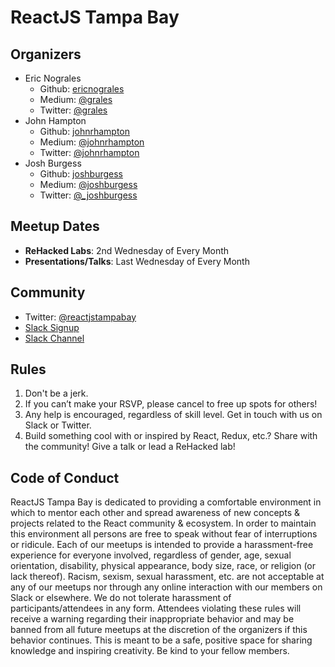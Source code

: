 # ReactJS Tampa Bay

## Organizers

* Eric Nograles
    * Github: [ericnograles](https://github.com/ericnograles)
    * Medium: [@grales](https://medium.com/@grales)
    * Twitter: [@grales](https://twitter.com/@grales)
* John Hampton
    * Github: [johnrhampton](https://github.com/johnrhampton)
    * Medium: [@johnrhampton](https://medium.com/@johnrhampton)
    * Twitter: [@johnrhampton](https://twitter.com/@johnrhampton)
* Josh Burgess
    * Github: [joshburgess](https://github.com/joshburgess)
    * Medium: [@joshburgess](https://medium.com/@joshburgess)
    * Twitter: [@_joshburgess](https://twitter.com/@_joshburgess)

## Meetup Dates

* **ReHacked Labs**: 2nd Wednesday of Every Month 
* **Presentations/Talks**: Last Wednesday of Every Month

## Community 
* Twitter: [@reactjstampabay](https://twitter.com/reactjstampabay)
* [Slack Signup](reactjstampabay-slack.heroku.com)
* [Slack Channel](reactjstampabay.slack.com)

## Rules

1. Don't be a jerk.
2. If you can’t make your RSVP, please cancel to free up spots for others!
3. Any help is encouraged, regardless of skill level. Get in touch with us on Slack or Twitter.
4. Build something cool with or inspired by React, Redux, etc.? Share with the community! Give a talk or lead a ReHacked lab!

## Code of Conduct

ReactJS Tampa Bay is dedicated to providing a comfortable environment in which to mentor each other and spread awareness of new concepts & projects related to the React community & ecosystem. In order to maintain this environment all persons are free to speak without fear of interruptions or ridicule. Each of our meetups is intended to provide a harassment-free experience for everyone involved, regardless of gender, age, sexual orientation, disability, physical appearance, body size, race, or religion (or lack thereof). Racism, sexism, sexual harassment, etc. are not acceptable at any of our meetups nor through any online interaction with our members on Slack or elsewhere. We do not tolerate harassment of participants/attendees in any form. Attendees violating these rules will receive a warning regarding their inappropriate behavior and may be banned from all future meetups at the discretion of the organizers if this behavior continues. This is meant to be a safe, positive space for sharing knowledge and inspiring creativity. Be kind to your fellow members.


